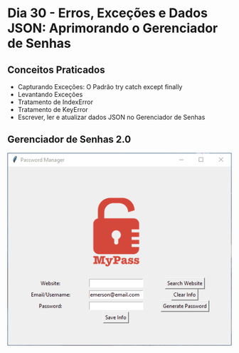 # Dia 30 - Erros, Exceções e Dados JSON: Aprimorando o Gerenciador de Senhas

## Conceitos Praticados

* Capturando Exceções: O Padrão try catch except finally
* Levantando Exceções
* Tratamento de IndexError
* Tratamento de KeyError
* Escrever, ler e atualizar dados JSON no Gerenciador de Senhas

## Gerenciador de Senhas 2.0

![day30](https://github.com/EmersonPenelli/100-days-of-code-with-python/blob/main/gifs/Password%20Manager_2.0.gif)
